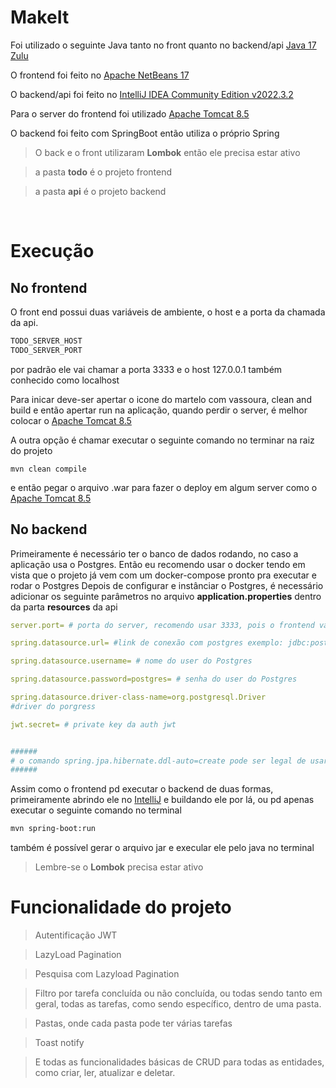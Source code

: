 # MakeIt
Foi utilizado o seguinte Java tanto no front quanto no backend/api [Java 17 Zulu](https://www.azul.com/downloads-new/?version=java-17-lts&os=windows&architecture=x86-64-bit&package=jdk#zulu)

O frontend foi feito no [Apache NetBeans 17](https://netbeans.apache.org/download/nb17/)

O backend/api foi feito no [IntelliJ IDEA Community Edition v2022.3.2](https://www.jetbrains.com/idea/download/#section=windows)

Para o server do frontend foi utilizado [Apache Tomcat 8.5](https://tomcat.apache.org/download-80.cgi)

O backend foi feito com SpringBoot então utiliza o próprio Spring
> O back e o front utilizaram **Lombok** então ele precisa estar ativo

> a pasta **todo** é o projeto frontend

> a pasta **api** é o projeto backend

</br>

# Execução
## No frontend

O front end possui duas variáveis de ambiente, o host e a porta da chamada da api.

```sh
TODO_SERVER_HOST
TODO_SERVER_PORT
```
por padrão ele vai chamar a porta 3333 e o host 127.0.0.1 também conhecido como localhost

Para inicar deve-ser apertar o icone do martelo com vassoura, clean and build e então apertar run na aplicação, quando perdir o server, é melhor colocar o [Apache Tomcat 8.5](https://tomcat.apache.org/download-80.cgi)

A outra opção é chamar executar o seguinte comando no terminar na raiz do projeto
```
mvn clean compile
```
e então pegar o arquivo .war para fazer o deploy em algum server como o [Apache Tomcat 8.5](https://tomcat.apache.org/download-80.cgi)

## No backend
Primeiramente é necessário ter o banco de dados rodando, no caso a aplicação usa o Postgres. Então eu recomendo usar o docker tendo em vista que o projeto já vem com um docker-compose pronto pra executar e rodar o Postgres
Depois de configurar e instânciar o Postgres, é necessário adicionar os seguinte parâmetros no arquivo **application.properties** dentro da parta **resources** da api
```yaml
server.port= # porta do server, recomendo usar 3333, pois o frontend vai chamar 3333 por padrão, mas pode usar env aqui também

spring.datasource.url= #link de conexão com postgres exemplo: jdbc:postgresql://localhost:5432/postgres

spring.datasource.username= # nome do user do Postgres

spring.datasource.password=postgres= # senha do user do Postgres

spring.datasource.driver-class-name=org.postgresql.Driver
#driver do porgress

jwt.secret= # private key da auth jwt


######
# o comando spring.jpa.hibernate.ddl-auto=create pode ser legal de usar na primeira vez que for rodar, pois ele criar todas as tabelas do banco de dados, mas não esquecer de tirar logo em seguida
######
```
Assim como o frontend pd executar o backend de duas formas, primeiramente abrindo ele no [IntelliJ](https://www.jetbrains.com/idea/download/#section=windows) e buildando ele por lá, ou pd apenas executar o seguinte comando no terminal
```sh
mvn spring-boot:run
```
também é possível gerar o arquivo jar e execular ele pelo java no terminal
> Lembre-se o **Lombok** precisa estar ativo


# Funcionalidade do projeto
> Autentificação JWT

> LazyLoad Pagination

> Pesquisa com Lazyload Pagination

> Filtro por tarefa concluída ou não concluída, ou todas sendo tanto em geral, todas as tarefas, como sendo específico, dentro de uma pasta.

> Pastas, onde cada pasta pode ter várias tarefas

> Toast notify

> E todas as funcionalidades básicas de CRUD para todas as entidades, como criar, ler, atualizar e deletar.